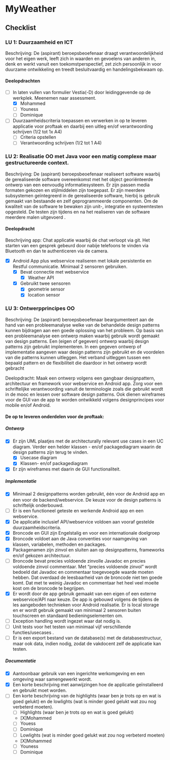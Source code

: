 # MyWeather

## Checklist
### LU 1: Duurzaamheid en ICT
Beschrijving: De (aspirant) beroepsbeoefenaar draagt verantwoordelijkheid voor het eigen werk, leeft zich in waarden en gevoelens van anderen in, denk en werkt vanuit een toekomstperspectief, zet zich persoonlijk in voor duurzame ontwikkeling en treedt besluitvaardig en handelingsbekwaam op.

#### Deelopdrachten
- [ ] In laten vullen van formulier Vestia(-D) door leidinggevende op de werkplek. Meenemen naar assessment.
  - [X] Mohammed
  - [ ] Youness
  - [ ] Dominique
- [ ] Duurzaamheidscriteria toepassen en verwerken in op te leveren applicatie voor proftaak en daarbij een uitleg en/of verantwoording schrijven (1/2 tot 1x A4)
  - [ ] Criteria opstellen
  - [ ] Verantwoording schrijven (1/2 tot 1 A4)

### LU 2: Realisatie OO met Java voor een matig complexe maar gestructureerde context.
Beschrijving:  De (aspirant) beroepsbeoefenaar realiseert software waarbij de gerealiseerde software overeenkomst met het object georiënteerde ontwerp van een eenvoudig informatiesysteem. Er zijn passen media formaten gekozen en stijlmiddelen zijn toegepast. Er zijn meerdere subsystemen geïntegreerd in de gerealiseerde software, hierbij is gebruik gemaakt van bestaande en zelf geprogrammeerde componenten. Om de kwaliteit van de software te bewaken zijn unit-, integratie en systeemtesten opgesteld. De testen zijn tijdens en na het realiseren van de software meerdere malen uitgevoerd .

#### Deelopdracht
Beschrijving app:
Chat applicatie waarbij de chat verloopt via git. Het starten van een gesprek gebeurd door nabije telefoons te vinden via Bluetooth en dan te authenticeren via de camera.

- [X] Android App plus webservice realiseren met lokale persistentie en Restful communicatie. Minimaal 2 sensoren gebruiken.
  - [X] Bevat connectie met webservice
    - [X] Weather API
  - [X] Gebruikt twee sensoren
    - [X] geometrie sensor
    - [X] location sensor

### LU 3: Ontwerpprincipes OO
Beschrijving:  De (aspirant) beroepsbeoefenaar beargumenteert aan de hand van een probleemanalyse welke van de behandelde design patterns kunnen bijdragen aan een goede oplossing van het probleem. Op basis van een probleemanalyse een ontwerp maken waarbij gebruik wordt gemaakt van design patterns. Een (eigen of gegeven) ontwerp waarbij design patterns zijn gebruikt implementeren. In een gegeven ontwerp of implementatie aangeven waar design patterns zijn gebruikt en de voordelen van die patterns kunnen uitleggen. Het verband uitleggen tussen een bepaald pattern en de flexibiliteit die daardoor in het ontwerp wordt gebracht

Deelopdracht: Maak een ontwerp volgens een gangbaar designpattern, architectuur en framework voor webservice en Android app. Zorg voor een schriftelijke verantwoording vanuit de terminologie zoals die gebruikt wordt in de mooc en lessen over software design patterns. Ook dienen wireframes voor de GUI van de app te worden ontwikkeld volgens designprincipes voor mobile en/of Android.

#### De op te leveren onderdelen voor de proftaak:
##### Ontwerp
- [X] Er zijn UML plaatjes met de architecturally relevant use cases in een UC diagram. Verder een helder klassen - en/of packagediagram waarin de design patterns zijn terug te vinden.
  - [X] Usecase diagram
  - [X] Klassen- en/of packagediagram
- [X] Er zijn wireframes met daarin de GUI functionaliteit.

##### Implementatie
- [X] Minimaal 2 designpatterns worden gebruikt, één voor de Android app en éen voor de backend/webservice. De keuze voor de design patterns is schriftelijk onderbouwd.
- [ ] Er is een functioneel geteste en werkende Android app en een webservice.
- [X] De applicatie inclusief API/webservice voldoen aan vooraf gestelde duurzaamheidscriteria.
- [X] Broncode en GUI zijn Engelstalig en voor een internationale doelgroep
- [X] Broncode voldoet aan de Java conventies voor naamgeving van klassen, variabelen, methoden en packages.
- [X] Packagenamen zijn zinvol en sluiten aan op designpatterns, frameworks en/of gekozen architectuur.
- [ ] Broncode bevat precies voldoende zinvolle Javadoc en precies voldoende zinvol commentaar. Met “precies voldoende zinvol” wordt bedoeld dat Javadoc en commentaar toegevoegde waarde moeten hebben. Dat overdaad de leesbaarheid van de broncode niet ten goede komt. Dat met te weinig Javadoc en commentaar het heel veel moeite kost om de broncode te begrijpen.
- [X] Er wordt door de app gebruik gemaakt van een eigen of een externe webservice/API naar keuze. De app is gebouwd volgens de tijdens de les aangeboden technieken voor Android realisatie. Er is local storage en er wordt gebruik gemaakt van minimaal 2 sensoren buiten touchscreen en standaard bedieningselementen om.
- [ ] Exception handling wordt ingezet waar dat nodig is.
- [ ] Unit tests voor het testen van minimaal vijf verschillende functies/usecases .
- [ ] Er is een export bestand van de database(s) met de databasestructuur, maar ook data, indien nodig, zodat de vakdocent zelf de applicatie kan testen.

##### Documentatie
- [X] Aantoonbaar gebruik van een ingerichte werkomgeving en een omgeving waar samengewerkt wordt.
- [X] Een korte beschrijving met aanwijzingen hoe de applicatie geïnstalleerd en gebruikt moet worden.
- [ ] Een korte beschrijving van de highlights (waar ben je trots op en wat is goed gelukt) en de lowlights (wat is minder goed gelukt wat zou nog verbeterd moeten).
  - [ ] Highlights (waar ben je trots op en wat is goed gelukt)
   - [X]Mohammed
   - [ ] Youess
   - [ ] Dominique
  - [ ] Lowlights (wat is minder goed gelukt wat zou nog verbeterd moeten)
   - [X]Mohammed
   - [ ] Youness
   - [ ] Dominique
